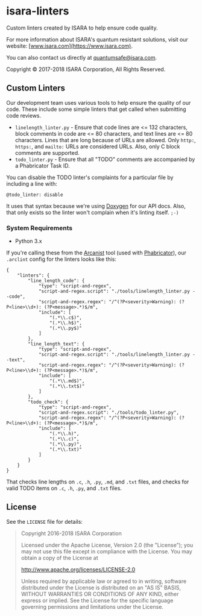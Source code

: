 # isara-linters

Custom linters created by ISARA to help ensure code quality.

For more information about ISARA's quantum resistant solutions, visit
our website: [www.isara.com](https://www.isara.com).

You can also contact us directly at
[quantumsafe@isara.com](mailto:quantumsafe@isara.com).

Copyright &copy; 2017-2018 ISARA Corporation, All Rights Reserved.

## Custom Linters

Our development team uses various tools to help ensure the quality of our code.
These include some simple linters that get called when submitting code reviews.

* `linelength_linter.py` - Ensure that code lines are <= 132 characters, block
  comments in code are <= 80 characters, and text lines are <= 80 characters.
  Lines that are long because of URLs are allowed. Only `http:`, `https:`, and
  `mailto:` URLs are considered URLs. Also, only C block comments are
  supported.
* `todo_linter.py` - Ensure that all "TODO" comments are accompanied by a
  Phabricator Task ID.

You can disable the TODO linter's complaints for a particular file by including
a line with:

```
@todo_linter: disable
```

It uses that syntax because we're using
[Doxygen](https://www.stack.nl/~dimitri/doxygen/) for our API docs. Also, that
only exists so the linter won't complain when it's linting itself. `;-)`

### System Requirements

* Python 3.x

If you're calling these from the
[Arcanist](https://secure.phabricator.com/book/phabricator/article/arcanist/)
tool (used with
[Phabricator](https://secure.phabricator.com/book/phabricator/)), our
`.arclint` config for the linters looks like this:

```
{
    "linters": {
        "line_length_code": {
            "type": "script-and-regex",
            "script-and-regex.script": "./tools/linelength_linter.py --code",
            "script-and-regex.regex": "/^(?P<severity>Warning): (?P<line>\\d+): (?P<message>.*)$/m",
            "include": [
                "(.*\\.c$)",
                "(.*\\.h$)",
                "(.*\\.py$)"
            ]
        },
        "line_length_text": {
            "type": "script-and-regex",
            "script-and-regex.script": "./tools/linelength_linter.py --text",
            "script-and-regex.regex": "/^(?P<severity>Warning): (?P<line>\\d+): (?P<message>.*)$/m",
            "include": [
                "(.*\\.md$)",
                "(.*\\.txt$)"
            ]
        },
        "todo_check": {
            "type": "script-and-regex",
            "script-and-regex.script": "./tools/todo_linter.py",
            "script-and-regex.regex": "/^(?P<severity>Warning): (?P<line>\\d+): (?P<message>.*)$/m",
            "include": [
                "(.*\\.h)",
                "(.*\\.c)",
                "(.*\\.py)",
                "(.*\\.txt)"
            ]
        }
    }
}
```

That checks line lengths on `.c`, `.h`, `.py`, `.md`, and `.txt` files, and
checks for valid TODO items on `.c`, `.h`, `.py`, and `.txt` files.

## License

See the `LICENSE` file for details:

> Copyright 2016-2018 ISARA Corporation
>
> Licensed under the Apache License, Version 2.0 (the "License");
> you may not use this file except in compliance with the License.
> You may obtain a copy of the License at
>
> http://www.apache.org/licenses/LICENSE-2.0
>
> Unless required by applicable law or agreed to in writing, software
> distributed under the License is distributed on an "AS IS" BASIS,
> WITHOUT WARRANTIES OR CONDITIONS OF ANY KIND, either express or implied.
> See the License for the specific language governing permissions and
> limitations under the License.
